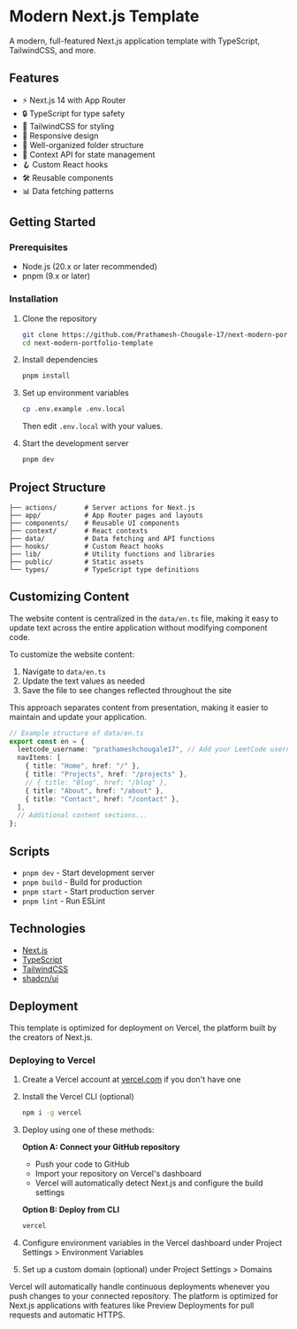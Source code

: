 # Modern Next.js Template

A modern, full-featured Next.js application template with TypeScript, TailwindCSS, and more.

## Features

- ⚡️ Next.js 14 with App Router
- 🔒 TypeScript for type safety
- 💎 TailwindCSS for styling
- 📱 Responsive design
- 📁 Well-organized folder structure
- 🔄 Context API for state management
- 🪝 Custom React hooks
- 🛠️ Reusable components
- 📊 Data fetching patterns

## Getting Started

### Prerequisites

- Node.js (20.x or later recommended)
- pnpm (9.x or later)

### Installation

1. Clone the repository

   ```bash
   git clone https://github.com/Prathamesh-Chougale-17/next-modern-portfolio-template.git
   cd next-modern-portfolio-template
   ```

2. Install dependencies

   ```bash
   pnpm install
   ```

3. Set up environment variables

   ```bash
   cp .env.example .env.local
   ```

   Then edit `.env.local` with your values.

4. Start the development server
   ```bash
   pnpm dev
   ```

## Project Structure

```
├── actions/       # Server actions for Next.js
├── app/           # App Router pages and layouts
├── components/    # Reusable UI components
├── context/       # React contexts
├── data/          # Data fetching and API functions
├── hooks/         # Custom React hooks
├── lib/           # Utility functions and libraries
├── public/        # Static assets
└── types/         # TypeScript type definitions
```

## Customizing Content

The website content is centralized in the `data/en.ts` file, making it easy to update text across the entire application without modifying component code.

To customize the website content:

1. Navigate to `data/en.ts`
2. Update the text values as needed
3. Save the file to see changes reflected throughout the site

This approach separates content from presentation, making it easier to maintain and update your application.

```typescript
// Example structure of data/en.ts
export const en = {
  leetcode_username: "prathameshchougale17", // Add your LeetCode username here to dynamically fetch your stats
  navItems: [
    { title: "Home", href: "/" },
    { title: "Projects", href: "/projects" },
    // { title: "Blog", href: "/blog" },
    { title: "About", href: "/about" },
    { title: "Contact", href: "/contact" },
  ],
  // Additional content sections...
};
```

## Scripts

- `pnpm dev` - Start development server
- `pnpm build` - Build for production
- `pnpm start` - Start production server
- `pnpm lint` - Run ESLint

## Technologies

- [Next.js](https://nextjs.org/)
- [TypeScript](https://www.typescriptlang.org/)
- [TailwindCSS](https://tailwindcss.com/)
- [shadcn/ui](https://ui.shadcn.com/)

## Deployment

This template is optimized for deployment on Vercel, the platform built by the creators of Next.js.

### Deploying to Vercel

1. Create a Vercel account at [vercel.com](https://vercel.com) if you don't have one

2. Install the Vercel CLI (optional)

   ```bash
   npm i -g vercel
   ```

3. Deploy using one of these methods:

   **Option A: Connect your GitHub repository**

   - Push your code to GitHub
   - Import your repository on Vercel's dashboard
   - Vercel will automatically detect Next.js and configure the build settings

   **Option B: Deploy from CLI**

   ```bash
   vercel
   ```

4. Configure environment variables in the Vercel dashboard under Project Settings > Environment Variables

5. Set up a custom domain (optional) under Project Settings > Domains

Vercel will automatically handle continuous deployments whenever you push changes to your connected repository. The platform is optimized for Next.js applications with features like Preview Deployments for pull requests and automatic HTTPS.
